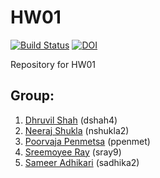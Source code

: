 # HW01
[![Build Status](https://travis-ci.com/dhruvil009/HW01.svg?branch=master)](https://travis-ci.com/dhruvil009/HW01) [![DOI](https://zenodo.org/badge/DOI/10.5281/zenodo.3988458.svg)](https://doi.org/10.5281/zenodo.3988458)

Repository for HW01

## Group:
1. [Dhruvil Shah](mailto:dshah4@ncsu.edu) (dshah4)<br>
2. [Neeraj Shukla](mailto:nshukla2@ncsu.edu) (nshukla2)<br>
3. [Poorvaja Penmetsa](mailto:ppenmet@ncsu.edu) (ppenmet)<br>
4. [Sreemoyee Ray](mailto:sray9@ncsu.edu) (sray9)<br>
5. [Sameer Adhikari](mailto:sadhika2@ncsu.edu) (sadhika2)<br>
